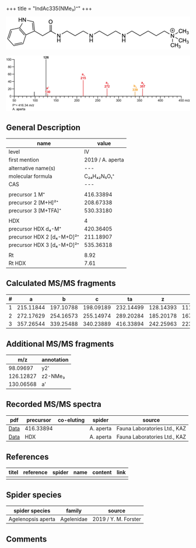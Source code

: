 +++
title = "IndAc335(NMe₃)⁺"
+++

![](/img/IndAc335(NMe3).png)

![](/img_MSMS/416_IndAc335(NMe3)_Aa.png)

## General Description

| name                       | value            |
|----------------------------|------------------|
| level                      | IV               |
| first mention              | 2019 / A. aperta |
| alternative name(s)        | ---              |
| molecular formula          | C₂₄H₄₂N₅O₁⁺      |
| CAS                        | ---              |
|                            |                  |
| precursor 1 M⁺             | 416.33894        |
| precursor 2 [M+H]²⁺        | 208.67338        |
| precursor 3 [M+TFA]⁺       | 530.33180        |
|                            |                  |
| HDX                        | 4                |
| precursor HDX   d₄-M⁺      | 420.36405        |
| precursor HDX 2 [d₄-M+D]²⁺ | 211.18907        |
| precursor HDX 3 [d₄-M+D]²⁺ | 535.36318        |
|                            |                  |
| Rt                         | 8.92             |
| Rt HDX                     | 7.61             |

## Calculated MS/MS fragments

| # | a         | b         | c         | ta        | z         | y         | tz        |
|---|-----------|-----------|-----------|-----------|-----------|-----------|-----------|
| 1 | 215.11844 | 197.10788 | 198.09189 | 232.14499 | 128.14393 | 111.11738 | 146.17830 |
| 2 | 272.17629 | 254.16573 | 255.14974 | 289.20284 | 185.20178 | 167.16740 | 203.23615 |
| 3 | 357.26544 | 339.25488 | 340.23889 | 416.33894 | 242.25963 | 223.21743 | 260.29400 |

## Additional MS/MS fragments

| m/z       | annotation |
|-----------|------------|
| 98.09697  | y2'        |
| 126.12827 | z2-NMe₃    |
| 130.06568 | a'         |

## Recorded MS/MS spectra

| pdf                                                 | precursor | co-eluting | spider    | source                       |
|-----------------------------------------------------|-----------|------------|-----------|------------------------------|
| [Data](/pdf/A-aperta/416_IndAc335(NMe3)_Aa.pdf)     | 416.33894 |            | A. aperta | Fauna Laboratories Ltd., KAZ |
| [Data](/pdf/A-aperta/416_IndAc335(NMe3)_Aa_HDX.pdf) | HDX       |            | A. aperta | Fauna Laboratories Ltd., KAZ |

## References

| titel | reference | spider | name | content | link |
|-------|-----------|--------|------|---------|------|
|       |           |        |      |         |      |

## Spider species

| spider species     | family     | source               |
|--------------------|------------|----------------------|
| Agelenopsis aperta | Agelenidae | 2019 / Y. M. Forster |

## Comments
